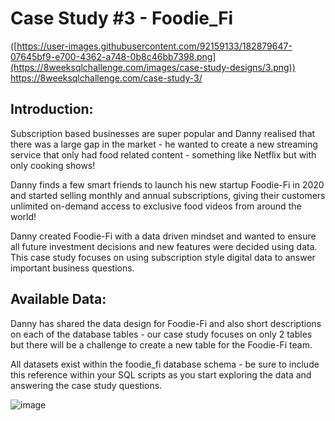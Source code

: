 # Case Study #3 - Foodie_Fi
([https://user-images.githubusercontent.com/92159133/182879647-07645bf9-e700-4362-a748-0b8c46bb7398.png](https://8weeksqlchallenge.com/images/case-study-designs/3.png))
https://8weeksqlchallenge.com/case-study-3/

## Introduction:
Subscription based businesses are super popular and Danny realised that there was a large gap in the market - he wanted to create a new streaming service that only had food related content - something like Netflix but with only cooking shows!

Danny finds a few smart friends to launch his new startup Foodie-Fi in 2020 and started selling monthly and annual subscriptions, giving their customers unlimited on-demand access to exclusive food videos from around the world!

Danny created Foodie-Fi with a data driven mindset and wanted to ensure all future investment decisions and new features were decided using data. This case study focuses on using subscription style digital data to answer important business questions.

## Available Data:
Danny has shared the data design for Foodie-Fi and also short descriptions on each of the database tables - our case study focuses on only 2 tables but there will be a challenge to create a new table for the Foodie-Fi team.

All datasets exist within the foodie_fi database schema - be sure to include this reference within your SQL scripts as you start exploring the data and answering the case study questions.

![image]([https://user-images.githubusercontent.com/92159133/182879998-20e77dce-ce96-46c8-b75c-d5b9cadb150c.png](https://8weeksqlchallenge.com/images/case-study-3-erd.png))




